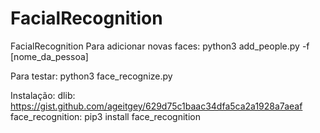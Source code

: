 # FacialRecognition
FacialRecognition
Para adicionar novas faces:
  python3 add_people.py -f [nome_da_pessoa]
  
Para testar:
  python3 face_recognize.py
  
  Instalação:
    dlib: https://gist.github.com/ageitgey/629d75c1baac34dfa5ca2a1928a7aeaf
    face_recognition: pip3 install face_recognition
    
